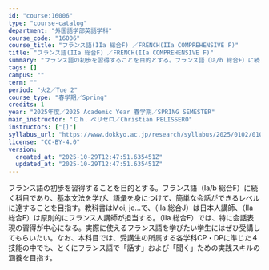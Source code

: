 ```yaml
---
id: "course:16006"
type: "course-catalog"
department: "外国語学部英語学科"
course_code: "16006"
course_title: "フランス語(IIa 総合F) ／FRENCH(IIa COMPREHENSIVE F)"
title: "フランス語(IIa 総合F) ／FRENCH(IIa COMPREHENSIVE F)"
summary: "フランス語の初歩を習得することを目的とする。フランス語（Ⅰa/b 総合F）に続く科目であり、基本文法を学び、語彙を身につけて、簡単な会話ができるレベルに達することを目指す。教科書はMoi, je...で、（Ⅱa 総合J）は日本人講師、（Ⅱa…"
tags: []
campus: ""
term: ""
period: "火2／Tue 2"
course_type: "春学期／Spring"
credits: 1
year: "2025年度／2025 Academic Year 春学期／SPRING SEMESTER"
main_instructor: "Ｃｈ．ペリセロ／Christian PELISSERO"
instructors: ["[]"]
syllabus_url: "https://www.dokkyo.ac.jp/research/syllabus/2025/0102/0102_16006_ja_JP.html"
license: "CC-BY-4.0"
version:
  created_at: "2025-10-29T12:47:51.635451Z"
  updated_at: "2025-10-29T12:47:51.635451Z"
---
```

フランス語の初歩を習得することを目的とする。フランス語（Ⅰa/b 総合F）に続く科目であり、基本文法を学び、語彙を身につけて、簡単な会話ができるレベルに達することを目指す。教科書はMoi, je...で、（Ⅱa 総合J）は日本人講師、（Ⅱa 総合F）は原則的にフランス人講師が担当する。（Ⅱa 総合F）では、特に会話表現の習得が中心になる。実際に使えるフランス語を学びたい学生にはぜひ受講してもらいたい。なお、本科目では、受講生の所属する各学科CP・DPに準じた４技能の中でも、とくにフランス語で「話す」および「聞く」ための実践スキルの涵養を目指す。
